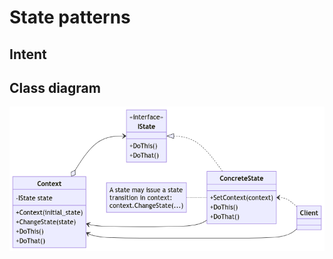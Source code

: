 # State patterns

## Intent


## Class diagram
![alt text](./etc/state_pattern.png "State pattern class diagram.")